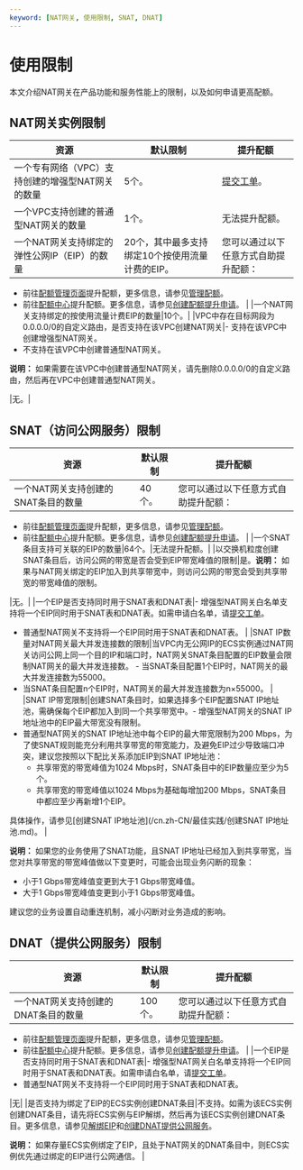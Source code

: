 ```yaml
---
keyword: [NAT网关, 使用限制, SNAT, DNAT]
---
```


# 使用限制

本文介绍NAT网关在产品功能和服务性能上的限制，以及如何申请更高配额。

## NAT网关实例限制

|资源|默认限制|提升配额|
|--|----|----|
|一个专有网络（VPC）支持创建的增强型NAT网关的数量|5个。|[提交工单](https://selfservice.console.aliyun.com/ticket/category/natgw/today)。|
|一个VPC支持创建的普通型NAT网关的数量|1个。|无法提升配额。|
|一个NAT网关支持绑定的弹性公网IP（EIP）的数量|20个，其中最多支持绑定10个按使用流量计费的EIP。|您可以通过以下任意方式自助提升配额：

-   前往[配额管理页面](https://vpc.console.aliyun.com/quota)提升配额，更多信息，请参见[管理配额](/cn.zh-CN/用户指南/通用配置/管理配额.md)。
-   前往[配额中心](https://quotas.console.aliyun.com)提升配额。更多信息，请参见[创建配额提升申请]()。 |
|一个NAT网关支持绑定的按使用流量计费EIP的数量|10个。|
|VPC中存在目标网段为0.0.0.0/0的自定义路由，是否支持在该VPC创建NAT网关|-   支持在该VPC中创建增强型NAT网关。
-   不支持在该VPC中创建普通型NAT网关。

**说明：** 如果需要在该VPC中创建普通型NAT网关，请先删除0.0.0.0/0的自定义路由，然后再在VPC中创建普通型NAT网关。


|无。|

## SNAT（访问公网服务）限制

|资源|默认限制|提升配额|
|--|----|----|
|一个NAT网关支持创建的SNAT条目的数量|40个。|您可以通过以下任意方式自助提升配额：

-   前往[配额管理页面](https://vpc.console.aliyun.com/quota)提升配额，更多信息，请参见[管理配额](/cn.zh-CN/用户指南/通用配置/管理配额.md)。
-   前往[配额中心](https://quotas.console.aliyun.com)提升配额。更多信息，请参见[创建配额提升申请]()。 |
|一个SNAT条目支持可关联的EIP的数量|64个。|无法提升配额。|
|以交换机粒度创建SNAT条目后，访问公网的带宽是否会受到EIP带宽峰值的限制|是。**说明：** 如果与NAT网关绑定的EIP加入到共享带宽中，则访问公网的带宽会受到共享带宽的带宽峰值的限制。

|无。|
|一个EIP是否支持同时用于SNAT表和DNAT表|-   增强型NAT网关白名单支持将一个EIP同时用于SNAT表和DNAT表。如需申请白名单，请[提交工单](https://selfservice.console.aliyun.com/ticket/category/natgw/today)。
-   普通型NAT网关不支持将一个EIP同时用于SNAT表和DNAT表。 |
|SNAT IP数量对NAT网关最大并发连接数的限制|当VPC内无公网IP的ECS实例通过NAT网关访问公网上同一个目的IP和端口时，NAT网关SNAT条目配置的EIP数量会限制NAT网关的最大并发连接数。 -   当SNAT条目配置1个EIP时，NAT网关的最大并发连接数为55000。
-   当SNAT条目配置n个EIP时，NAT网关的最大并发连接数为n×55000。 |
|SNAT IP带宽限制|创建SNAT条目时，如果选择多个EIP配置SNAT IP地址池，需确保每个EIP都加入到同一个共享带宽中。-   增强型NAT网关的SNAT IP地址池中的EIP最大带宽没有限制。
-   普通型NAT网关的SNAT IP地址池中每个EIP的最大带宽限制为200 Mbps，为了使SNAT规则能充分利用共享带宽的带宽能力，及避免EIP过少导致端口冲突，建议您按照以下配比关系添加EIP到SNAT IP地址池：
    -   共享带宽的带宽峰值为1024 Mbps时，SNAT条目中的EIP数量应至少为5个。
    -   共享带宽的带宽峰值以1024 Mbps为基础每增加200 Mbps，SNAT条目中都应至少再新增1个EIP。

具体操作，请参见[创建SNAT IP地址池](/cn.zh-CN/最佳实践/创建SNAT IP地址池.md)。 |

**说明：** 如果您的业务使用了SNAT功能，且SNAT IP地址已经加入到共享带宽，当您对共享带宽的带宽峰值做以下变更时，可能会出现业务闪断的现象：

-   小于1 Gbps带宽峰值变更到大于1 Gbps带宽峰值。
-   大于1 Gbps带宽峰值变更到小于1 Gbps带宽峰值。

建议您的业务设置自动重连机制，减小闪断对业务造成的影响。

## DNAT（提供公网服务）限制

|资源|默认限制|提升配额|
|--|----|----|
|一个NAT网关支持创建的DNAT条目的数量|100个。|您可以通过以下任意方式自助提升配额：

-   前往[配额管理页面](https://vpc.console.aliyun.com/quota)提升配额，更多信息，请参见[管理配额](/cn.zh-CN/用户指南/通用配置/管理配额.md)。
-   前往[配额中心](https://quotas.console.aliyun.com)提升配额。更多信息，请参见[创建配额提升申请]()。 |
|一个EIP是否支持同时用于SNAT表和DNAT表|-   增强型NAT网关白名单支持将一个EIP同时用于SNAT表和DNAT表。如需申请白名单，请[提交工单](https://selfservice.console.aliyun.com/ticket/category/natgw/today)。
-   普通型NAT网关不支持将一个EIP同时用于SNAT表和DNAT表。

|无|
|是否支持为绑定了EIP的ECS实例创建DNAT条目|不支持。如需为该ECS实例创建DNAT条目，请先将ECS实例与EIP解绑，然后再为该ECS实例创建DNAT条目。更多信息，请参见[解绑EIP](/cn.zh-CN/用户指南/解绑EIP.md)和[创建DNAT提供公网服务](/cn.zh-CN/用户指南/DNAT（提供公网服务）/创建DNAT提供公网服务.md)。

**说明：** 如果存量ECS实例绑定了EIP，且处于NAT网关的DNAT条目中，则ECS实例优先通过绑定的EIP进行公网通信。 |

